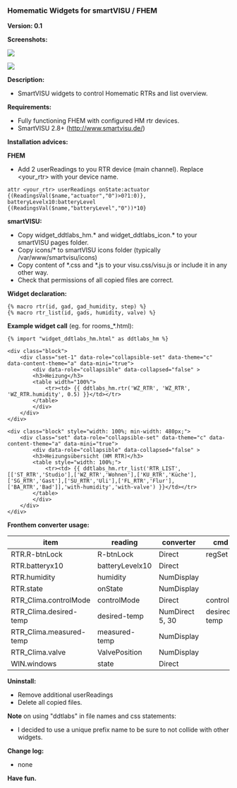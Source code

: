 ### Homematic Widgets for smartVISU / FHEM

**Version: 0.1**

**Screenshots:**

![](screenshots/rtr.png)

![](screenshots/list.png)

**Description:**
- SmartVISU widgets to control Homematic RTRs and list overview.

**Requirements:**
- Fully functioning FHEM with configured HM rtr devices.
- SmartVISU 2.8+ (http://www.smartvisu.de/)

**Installation advices:**

**FHEM**
- Add 2 userReadings to you RTR device (main channel). Replace <your_rtr> with your device name.
```
attr <your_rtr> userReadings onState:actuator {(ReadingsVal($name,"actuator","0")>0?1:0)}, batteryLevelx10:batteryLevel {(ReadingsVal($name,"batteryLevel","0"))*10}
```

**smartVISU:**
- Copy widget_ddtlabs_hm.* and widget_ddtlabs_icon.* to your smartVISU pages folder.
- Copy icons/* to smartVISU icons folder (typically /var/www/smartvisu/icons)
- Copy content of *.css and *.js to your visu.css/visu.js or include it in any other way.
- Check that permissions of all copied files are correct.


**Widget declaration:**
```
{% macro rtr(id, gad, gad_humidity, step) %}
{% macro rtr_list(id, gads, humidity, valve) %}
```


**Example widget call** (eg. for rooms_*.html):
```
{% import "widget_ddtlabs_hm.html" as ddtlabs_hm %}

<div class="block">
	<div class="set-1" data-role="collapsible-set" data-theme="c" data-content-theme="a" data-mini="true">
		<div data-role="collapsible" data-collapsed="false" >
		<h3>Heizung</h3>
		<table width="100%">
			<tr><td> {{ ddtlabs_hm.rtr('WZ_RTR', 'WZ_RTR', 'WZ_RTR.humidity', 0.5) }}</td></tr>
		</table>
		</div>
	</div>
</div>

<div class="block" style="width: 100%; min-width: 480px;">
	<div class="set" data-role="collapsible-set" data-theme="c" data-content-theme="a" data-mini="true">
		<div data-role="collapsible" data-collapsed="false" >
		<h3>Heizungsübersicht (HM RTR)</h3>
		<table style="width: 100%;">
			<tr><td> {{ ddtlabs_hm.rtr_list('RTR_LIST', [['ST_RTR','Studio'],['WZ_RTR','Wohnen'],['KU_RTR','Küche'],['SG_RTR','Gast'],['SU_RTR','Uli'],['FL_RTR','Flur'],['BA_RTR','Bad']],'with-humidity','with-valve') }}</td></tr>
		</table>
		</div>
	</div>
</div>

```


**Fronthem converter usage:**

| item                    | reading         | converter       | cmd set      |
| ----------------------- | --------------- | --------------- | ------------ |
| RTR.R-btnLock           | R-btnLock       | Direct          | regSet       |
| RTR.batteryx10          | batteryLevelx10 | Direct          |              |
| RTR.humidity            | humidity        | NumDisplay      |              |
| RTR.state               | onState         | NumDisplay      |              |
| RTR_Clima.controlMode   | controlMode     | Direct          | controlMode  |
| RTR_Clima.desired-temp  | desired-temp    | NumDirect 5, 30 | desired-temp |
| RTR_Clima.measured-temp | measured-temp   | NumDisplay      |              |
| RTR_Clima.valve         | ValvePosition   | NumDisplay      |              |
| WIN.windows             | state           | Direct          |              |


**Uninstall:**
- Remove additional userReadings
- Delete all copied files.


**Note** on using "ddtlabs" in file names and css statements:
- I decided to use a unique prefix name to be sure to not collide with other widgets.


**Change log:**
- none


**Have fun.**





















